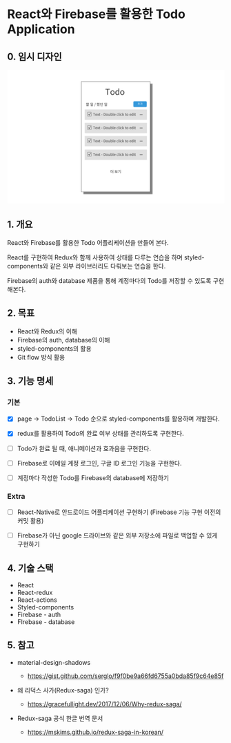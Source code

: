 # React와 Firebase를 활용한 Todo Application

## 0. 임시 디자인

<img src="./todo_design.png"/>

## 1. 개요

React와 Firebase를 활용한 Todo 어플리케이션을 만들어 본다. 

React를 구현하여 Redux와 함께 사용하여 상태를 다루는 연습을 하며 styled-components와 같은 외부 라이브러리도 다뤄보는 연습을 한다.

Firebase의 auth와 database 제품을 통해 계정마다의 Todo를 저장할 수 있도록 구현해본다.



## 2. 목표
- React와 Redux의 이해
- Firebase의 auth, database의 이해
- styled-components의 활용
- Git flow 방식 활용



## 3. 기능 명세
### 기본

- [x] page -> TodoList -> Todo 순으로 styled-components를 활용하며 개발한다.

- [x] redux를 활용하여 Todo의 완료 여부 상태를 관리하도록 구현한다.
- [ ] Todo가 완료 될 때, 애니메이션과 효과음을 구현한다.
- [ ] Firebase로 이메일 계정 로그인, 구글 ID 로그인 기능을 구현한다.
- [ ] 계정마다 작성한 Todo를 Firebase의 database에 저장하기

### Extra
- [ ] React-Native로 안드로이드 어플리케이션 구현하기 (Firebase 기능 구현 이전의 커밋 활용)
- [ ] Firebase가 아닌 google 드라이브와 같은 외부 저장소에 파일로 백업할 수 있게 구현하기



## 4. 기술 스택

- React
- React-redux
- React-actions
- Styled-components
- Firebase - auth
- FIrebase - database


## 5. 참고
- material-design-shadows
  - https://gist.github.com/serglo/f9f0be9a66fd6755a0bda85f9c64e85f

- 왜 리덕스 사가(Redux-saga) 인가?
  - https://gracefullight.dev/2017/12/06/Why-redux-saga/

- Redux-saga 공식 한글 번역 문서
  - https://mskims.github.io/redux-saga-in-korean/